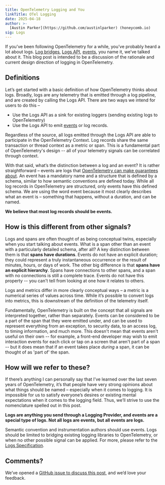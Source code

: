 ```yaml
---
title: OpenTelemetry Logging and You
linkTitle: OTel Logging
date: 2025-04-18
author: >-
  [Austin Parker](https://github.com/austinlparker) (honeycomb.io)
sig: Logs
---
```


If you’ve been following OpenTelemetry for a while, you’ve probably heard a lot
about logs. [Log bridges](/docs/specs/otel/glossary/#log-appender--bridge),
[Logs API](/docs/specs/otel/logs/api), [events](/docs/concepts/glossary/#event),
you name it, we’ve talked about it. This blog post is intended to be a
discussion of the rationale and current design direction of logging in
OpenTelemetry.

## Definitions

Let’s get started with a basic definition of how OpenTelemetry thinks about
logs. Broadly, logs are any telemetry that is emitted through a log pipeline,
and are created by calling the Logs API. There are two ways we intend for users
to do this –

- Use the Logs API as a sink for existing loggers (sending existing logs to
  OpenTelemetry)
- Use the Logs API to emit [events](/docs/concepts/glossary/#event) or log
  records.

Regardless of the source, all logs emitted through the Logs API are able to
participate in the OpenTelemetry Context. Log records share the same transaction
or thread context as a metric or span. This is a fundamental part of
OpenTelemetry's design -- all of your telemetry signals can be correlated
through context.

With that said, what’s the distinction between a log and an event? It is rather
straightforward – events are logs that
[OpenTelemetry can make guarantees about](/docs/specs/otel/logs/data-model/#events).
An event has a mandatory name and a structure that is defined by a schema,
similar to how semantic conventions are defined today. While all log records in
OpenTelemetry are structured, only events have this defined schema. We are using
the word event because it most clearly describes what an event is – something
that happens, without a duration, and can be named.

**We believe that most log records should be events.**

## How is this different from other signals?

Logs and spans are often thought of as being conceptual twins, especially when
you start talking about events. What is a span other than an event with a
particularly detailed schema, after all? A key distinction between them is that
**spans have durations**. Events do not have an explicit duration; they could
represent a truly instantaneous occurrence or the result of minutes, hours, or
days of work. The other big difference is that **spans have an explicit
hierarchy**. Spans have connections to other spans, and a span with no
connections is still a complete trace. Events do not have this property -- you
can't tell from looking at one how it relates to others.

Logs and metrics differ in more clearly conceptual ways – a metric is a
numerical series of values across time. While it’s possible to convert logs into
metrics, this is downstream of the definition of the telemetry itself.

Fundamentally, OpenTelemetry is built on the concept that all signals are
interpreted together, rather than separately. Events can be considered to be a
part of the span that they were emitted under, and can be used to represent
everything from an exception, to security data, to an access log, to timing
information, and much more. This doesn't mean that events aren't useful on their
own -- for example, a front-end developer may wish to emit interaction events
for each click or tap on a screen that aren't part of a span -- but it does mean
that if an event takes place _during_ a span, it can be thought of as 'part of'
the span.

## How will we refer to these?

If there’s anything I can personally say that I’ve learned over the last seven
years of OpenTelemetry, it’s that people have very strong opinions about what
things should be named – especially when it comes to logging. It is impossible
for us to satisfy everyone’s desires or existing mental expectations when it
comes to the logging field. Thus, we’ll strive to use the nomenclature spelled
out in this post.

**Logs are anything you send through a Logging Provider, and events are a
special type of logs. Not all logs are events, but all events are logs.**

Semantic convention and instrumentation authors should use events. Logs should
be limited to bridging existing logging libraries to OpenTelemetry, or when no
other possible signal can be applied. For more, please refer to the
[Logs Specification](/docs/specs/otel/logs).

## Comments?

We’ve opened a
[GitHub issue to discuss this post](https://github.com/open-telemetry/community/issues/2679),
and we’d love your feedback.
